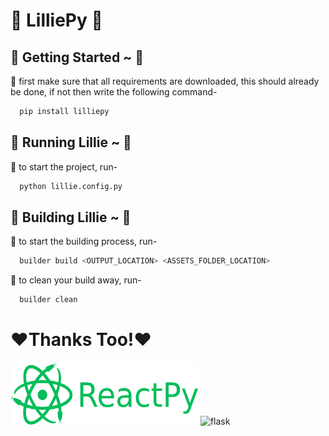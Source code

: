 # 🌺 LilliePy 🌺 #

## 🌷 Getting Started ~ 🌷 ##

🌸 first make sure that all requirements are downloaded, this should already be done, if not then write the following command-
```bash
  pip install lilliepy
```

## 🌷 Running Lillie ~ 🌷 ##

🌸 to start the project, run-
```bash
  python lillie.config.py
```

## 🌷 Building Lillie ~ 🌷 ##

🌸 to start the building process, run-
```bash
  builder build <OUTPUT_LOCATION> <ASSETS_FOLDER_LOCATION>
```
🌸 to clean your build away, run-
```bash
  builder clean
```

# ❤️Thanks Too!❤️ #

<img src="https://raw.githubusercontent.com/reactive-python/reactpy/refs/heads/main/branding/png/reactpy-logo-landscape.png" alt="reactpy" width="300px" height="100px"/>
<img src="https://miro.medium.com/v2/resize:fit:618/0*FBXoiXHbZe5ssPho.png" alt="flask" width="300px" height="100px"/>